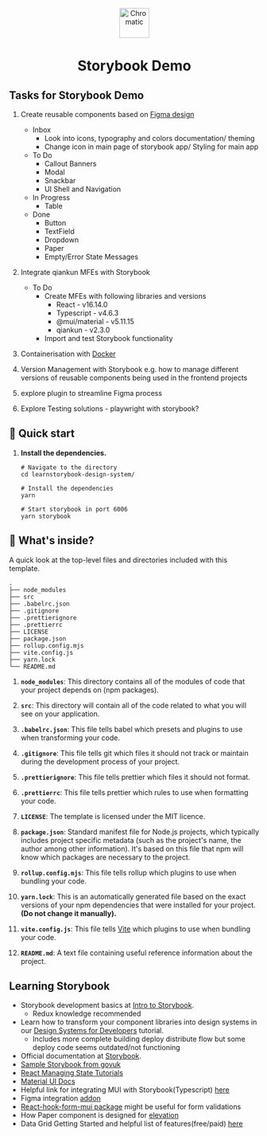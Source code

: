 <p align="center">
  <a href="https://www.chromatic.com/">
    <img alt="Chromatic" src="https://avatars2.githubusercontent.com/u/24584319?s=200&v=4" width="60" />
  </a>
</p>

<h1 align="center">
    Storybook Demo
</h1>


## Tasks for Storybook Demo

1) Create reusable components based on [Figma design](https://www.figma.com/design/N0KxIxkd2feiy3IRG7XjfK/00.-Design-System-%5BExtracted%5D?node-id=311-4172&t=x5lUfUyISJABOWj4-0)
    - Inbox
      - Look into icons, typography and colors documentation/ theming
      - Change icon in main page of storybook app/ Styling for main app
    - To Do
      - Callout Banners
      - Modal
      - Snackbar
      - UI Shell and Navigation
    - In Progress
      - Table
    - Done
      - Button
      - TextField
      - Dropdown
      - Paper 
      - Empty/Error State Messages

2) Integrate qiankun MFEs with Storybook
   - To Do
     - Create MFEs with following libraries and versions
       - React - v16.14.0 
       - Typescript - v4.6.3
       - @mui/material - v5.11.15
       - qiankun - v2.3.0
     - Import and test Storybook functionality
3) Containerisation with [Docker](https://hub.docker.com/)
4) Version Management with Storybook e.g. how to manage different versions of reusable components being used in the frontend projects
7) explore plugin to streamline Figma process
8) Explore Testing solutions - playwright with storybook?

## 🚅 Quick start

1.  **Install the dependencies.**

    ```shell
    # Navigate to the directory
    cd learnstorybook-design-system/

    # Install the dependencies
    yarn
    
    # Start storybook in port 6006
    yarn storybook
    ```
    
## 🔎 What's inside?

A quick look at the top-level files and directories included with this template.

    .
    ├── node_modules
    ├── src
    ├── .babelrc.json
    ├── .gitignore
    ├── .prettierignore
    ├── .prettierrc
    ├── LICENSE
    ├── package.json
    ├── rollup.config.mjs
    ├── vite.config.js
    ├── yarn.lock
    └── README.md

1.  **`node_modules`**: This directory contains all of the modules of code that your project depends on (npm packages).

2.  **`src`**: This directory will contain all of the code related to what you will see on your application.

3.  **`.babelrc.json`**: This file tells babel which presets and plugins to use when transforming your code.

4.  **`.gitignore`**: This file tells git which files it should not track or maintain during the development process of your project.

5.  **`.prettierignore`**: This file tells prettier which files it should not format.

6.  **`.prettierrc`**: This file tells prettier which rules to use when formatting your code.

7.  **`LICENSE`**: The template is licensed under the MIT licence.

8.  **`package.json`**: Standard manifest file for Node.js projects, which typically includes project specific metadata (such as the project's name, the author among other information). It's based on this file that npm will know which packages are necessary to the project.

9.  **`rollup.config.mjs`**: This file tells rollup which plugins to use when bundling your code.

10. **`yarn.lock`**: This is an automatically generated file based on the exact versions of your npm dependencies that were installed for your project. **(Do not change it manually).**

11. **`vite.config.js`**: This file tells [Vite](https://vitejs.dev/) which plugins to use when bundling your code.

12. **`README.md`**: A text file containing useful reference information about the project.

## Learning Storybook
- Storybook development basics at [Intro to Storybook](https://storybook.js.org/tutorials/intro-to-storybook).
  - Redux knowledge recommended
- Learn how to transform your component libraries into design systems in our [Design Systems for Developers](https://storybook.js.org/tutorials/design-systems-for-developers/) tutorial.
  - Includes more complete building deploy distribute flow but some deploy code seems outdated/not functioning
- Official documentation at [Storybook](https://storybook.js.org/).
- [Sample Storybook from govuk](https://govuk-react.github.io/govuk-react/?path=/docs/welcome--docs)
- [React Managing State Tutorials](https://react.dev/learn/managing-state)
- [Material UI Docs](https://mui.com/material-ui/getting-started/)
- Helpful link for integrating MUI with Storybook(Typescript) [here](https://storybook.js.org/recipes/@mui/material)
- Figma integration [addon](https://storybook.js.org/addons/@storybook/addon-designs)
- [React-hook-form-mui package](https://www.npmjs.com/package/react-hook-form-mui) might be useful for form validations
- How Paper component is designed for [elevation](https://m2.material.io/design/environment/elevation.html#elevation-in-material-design)
- Data Grid Getting Started and helpful list of features(free/paid) [here](https://mui.com/x/react-data-grid/getting-started/)
